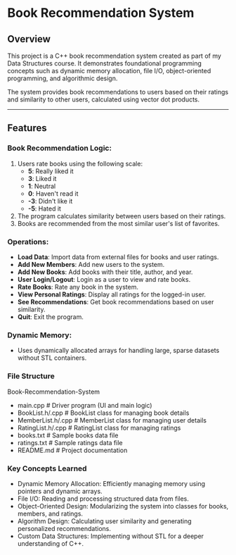 # Book Recommendation System

## Overview
This project is a C++ book recommendation system created as part of my Data Structures course. It demonstrates foundational programming concepts such as dynamic memory allocation, file I/O, object-oriented programming, and algorithmic design.

The system provides book recommendations to users based on their ratings and similarity to other users, calculated using vector dot products.

---

## Features
### Book Recommendation Logic:
1. Users rate books using the following scale:
   - **5**: Really liked it
   - **3**: Liked it
   - **1**: Neutral
   - **0**: Haven't read it
   - **-3**: Didn't like it
   - **-5**: Hated it
2. The program calculates similarity between users based on their ratings.
3. Books are recommended from the most similar user's list of favorites.

### Operations:
- **Load Data**:             Import data from external files for books and user ratings.
- **Add New Members**:       Add new users to the system.
- **Add New Books**:         Add books with their title, author, and year.
- **User Login/Logout**:     Login as a user to view and rate books.
- **Rate Books**:            Rate any book in the system.
- **View Personal Ratings**: Display all ratings for the logged-in user.
- **See Recommendations**:   Get book recommendations based on user similarity.
- **Quit**:                  Exit the program.

### Dynamic Memory:
- Uses dynamically allocated arrays for handling large, sparse datasets without STL containers.

### File Structure
Book-Recommendation-System
   - main.cpp             # Driver program (UI and main logic)
   - BookList.h/.cpp      # BookList class for managing book details
   - MemberList.h/.cpp    # MemberList class for managing user details
   - RatingList.h/.cpp    # RatingList class for managing ratings
   - books.txt            # Sample books data file
   - ratings.txt          # Sample ratings data file
   - README.md            # Project documentation

### Key Concepts Learned
  - Dynamic Memory Allocation: Efficiently managing memory using pointers and dynamic arrays.
  - File I/O: Reading and processing structured data from files.
  - Object-Oriented Design: Modularizing the system into classes for books, members, and ratings.
  - Algorithm Design: Calculating user similarity and generating personalized recommendations.
  - Custom Data Structures: Implementing without STL for a deeper understanding of C++.


